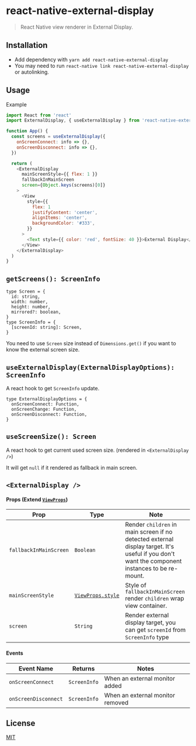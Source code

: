 # react-native-external-display

> React Native view renderer in External Display.

## Installation

- Add dependency with `yarn add react-native-external-display`
- You may need to run `react-native link react-native-external-display` or autolinking.

## Usage

Example

```js
import React from 'react'
import ExternalDisplay, { useExternalDisplay } from 'react-native-external-display'

function App() {
  const screens = useExternalDisplay({
    onScreenConnect: info => {},
    onScreenDisconnect: info => {},
  })

  return (
    <ExternalDisplay
      mainScreenStyle={{ flex: 1 }}
      fallbackInMainScreen
      screen={Object.keys(screens)[0]}
    >
      <View
        style={{
          flex: 1
          justifyContent: 'center',
          alignItems: 'center',
          backgroundColor: '#333',
        }}
      >
        <Text style={{ color: 'red', fontSize: 40 }}>External Display</Text>
      </View>
    </ExternalDisplay>
  )
}
```

## `getScreens(): ScreenInfo`

```flow
type Screen = {
  id: string,
  width: number,
  height: number,
  mirrored?: boolean,
}
type ScreenInfo = {
  [screenId: string]: Screen,
}
```

You need to use `Screen` size instead of `Dimensions.get()` if you want to know the external screen size.

## `useExternalDisplay(ExternalDisplayOptions): ScreenInfo`

A react hook to get `ScreenInfo` update.

```flow
type ExternalDisplayOptions = {
  onScreenConnect: Function,
  onScreenChange: Function,
  onScreenDisconnect: Function,
}
```

## `useScreenSize(): Screen`

A react hook to get current used screen size. (rendered in `<ExternalDisplay />`)

It will get `null` if it rendered as fallback in main screen.

## `<ExternalDisplay />`

#### Props (Extend [`ViewProps`](https://reactnative.dev/docs/view#props))

| Prop                   | Type                                                                     | Note                                                                                                                                           |
| ---------------------- | ------------------------------------------------------------------------ | ---------------------------------------------------------------------------------------------------------------------------------------------- |
| `fallbackInMainScreen` | `Boolean`                                                                | Render `children` in main screen if no detected external display target. It's useful if you don't want the component instances to be re-mount. |
| `mainScreenStyle`      | [`ViewProps.style`](https://reactnative.dev/docs/view-style-props#props) | Style of `fallbackInMainScreen` render `children` wrap view container.                                                                         |
| `screen`               | `String`                                                                 | Render external display target, you can get `screenId` from `ScreenInfo` type                                                                  |

#### Events

| Event Name           | Returns      | Notes                            |
| -------------------- | ------------ | -------------------------------- |
| `onScreenConnect`    | `ScreenInfo` | When an external monitor added   |
| `onScreenDisconnect` | `ScreenInfo` | When an external monitor removed |

## License

[MIT](https://github.com/mybigday/react-native-external-display/blob/master/LICENSE.md)
